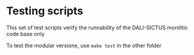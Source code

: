 # Testing scripts

This set of test scripts verify the runnability of the DALI-SICTUS monilitic code base only

To test the modular versione, use ```make test``` in the other folder
